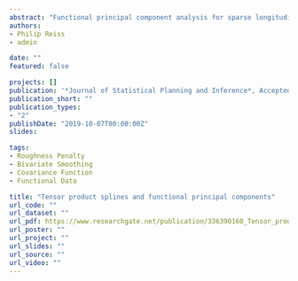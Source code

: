 ```yaml
---
abstract: "Functional principal component analysis for sparse longitudinal data usually proceeds by first smoothing the covariance surface, and then obtaining an eigendecomposition of the associated covariance operator. Here we consider the use of penalized tensor product splines for the initial smoothing step. Drawing on a result regarding finite-rank symmetric integral operators, we derive an explicit spline representation of the estimated eigenfunctions, and show that the effect of penalization can be notably disparate for alternative approaches to tensor product smoothing. The latter phenomenon is illustrated with two data sets derived from magnetic resonance imaging of the human brain."
authors:
- Philip Reiss
- admin

date: ""
featured: false

projects: []
publication: '*Journal of Statistical Planning and Inference*, Accepted'
publication_short: ""
publication_types:
- "2"
publishDate: "2019-10-07T00:00:00Z"
slides: 

tags:
- Roughness Penalty
- Bivariate Smoothing
- Covariance Function
- Functional Data

title: "Tensor product splines and functional principal components"
url_code: ""
url_dataset: ""
url_pdf: https://www.researchgate.net/publication/336390160_Tensor_product_splines_and_functional_principal_components
url_poster: ""
url_project: ""
url_slides: ""
url_source: ""
url_video: ""
---
```



